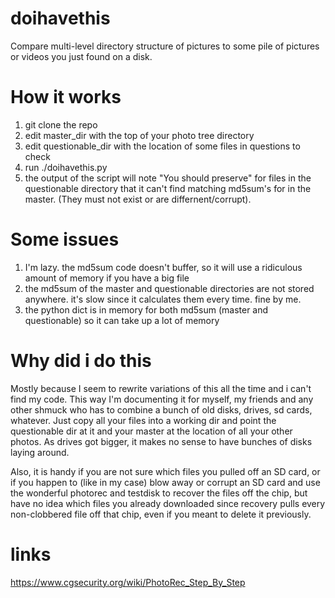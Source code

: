 # doihavethis
Compare multi-level directory structure of pictures to some pile of pictures or videos you just found on a disk.

# How it works
1. git clone the repo
2. edit master_dir with the top of your photo tree directory
3. edit questionable_dir with the location of some files in questions to check
4. run ./doihavethis.py
5. the output of the script will note "You should preserve" for files in the questionable directory
   that it can't find matching md5sum's for in the master. (They must not exist or are differnent/corrupt).

# Some issues
1. I'm lazy. the md5sum code doesn't buffer, so it will use a ridiculous amount of memory if you have a big file
2. the md5sum of the master and questionable directories are not stored anywhere. it's slow since it calculates them every time. fine by me.
3. the python dict is in memory for both md5sum (master and questionable) so it can take up a lot of memory

# Why did i do this
Mostly because I seem to rewrite variations of this all the time and i can't find my code.
This way I'm documenting it for myself, my friends and any other shmuck who has to combine a bunch of old disks, drives, sd cards, whatever.
Just copy all your files into a working dir and point the questionable dir at it and your master at the location of all your other photos.
As drives got bigger, it makes no sense to have bunches of disks laying around.

Also, it is handy if you are not sure which files you pulled off an SD card, or if you happen to (like in my case) blow away or corrupt an SD card
and use the wonderful photorec and testdisk to recover the files off the chip, but have no idea which files you already downloaded since recovery
pulls every non-clobbered file off that chip, even if you meant to delete it previously.

# links
https://www.cgsecurity.org/wiki/PhotoRec_Step_By_Step

